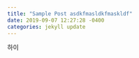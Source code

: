 ```yaml
---
title: "Sample Post asdkfmasldkfmaskldf"
date: 2019-09-07 12:27:28 -0400
categories: jekyll update
---
```


하이
